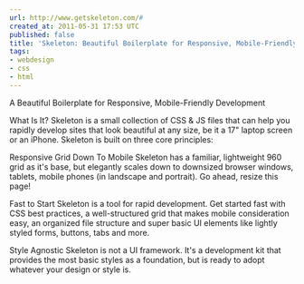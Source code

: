 ```yaml
---
url: http://www.getskeleton.com/#
created_at: 2011-05-31 17:53 UTC
published: false
title: 'Skeleton: Beautiful Boilerplate for Responsive, Mobile-Friendly Development'
tags:
- webdesign
- css
- html
---
```


A Beautiful Boilerplate for Responsive, Mobile-Friendly Development

What Is It?
Skeleton is a small collection of CSS & JS files that can help you rapidly develop sites that look beautiful at any size, be it a 17" laptop screen or an iPhone. Skeleton is built on three core principles:


Responsive Grid Down To Mobile
Skeleton has a familiar, lightweight 960 grid as it's base, but elegantly scales down to downsized browser windows, tablets, mobile phones (in landscape and portrait). Go ahead, resize this page!


Fast to Start
Skeleton is a tool for rapid development. Get started fast with CSS best practices, a well-structured grid that makes mobile consideration easy, an organized file structure and super basic UI elements like lightly styled forms, buttons, tabs and more.


Style Agnostic
Skeleton is not a UI framework. It's a development kit that provides the most basic styles as a foundation, but is ready to adopt whatever your design or style is.
